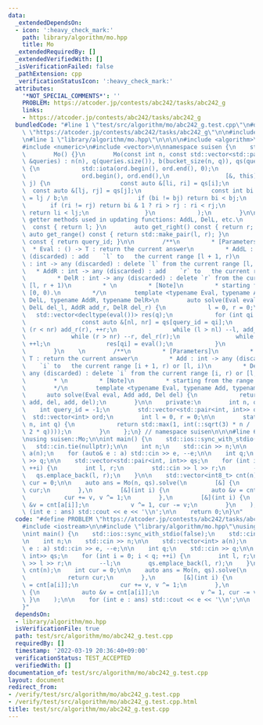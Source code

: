 ```yaml
---
data:
  _extendedDependsOn:
  - icon: ':heavy_check_mark:'
    path: library/algorithm/mo.hpp
    title: Mo
  _extendedRequiredBy: []
  _extendedVerifiedWith: []
  _isVerificationFailed: false
  _pathExtension: cpp
  _verificationStatusIcon: ':heavy_check_mark:'
  attributes:
    '*NOT_SPECIAL_COMMENTS*': ''
    PROBLEM: https://atcoder.jp/contests/abc242/tasks/abc242_g
    links:
    - https://atcoder.jp/contests/abc242/tasks/abc242_g
  bundledCode: "#line 1 \"test/src/algorithm/mo/abc242_g.test.cpp\"\n#define PROBLEM\
    \ \"https://atcoder.jp/contests/abc242/tasks/abc242_g\"\n\n#include <iostream>\n\
    \n#line 1 \"library/algorithm/mo.hpp\"\n\n\n\n#include <algorithm>\n#include <cmath>\n\
    #include <numeric>\n#include <vector>\n\nnamespace suisen {\n    struct Mo {\n\
    \        Mo() {}\n        Mo(const int n, const std::vector<std::pair<int, int>>\
    \ &queries) : n(n), q(queries.size()), b(bucket_size(n, q)), qs(queries), ord(q)\
    \ {\n            std::iota(ord.begin(), ord.end(), 0);\n            std::sort(\n\
    \                ord.begin(), ord.end(),\n                [&, this](int i, int\
    \ j) {\n                    const auto &[li, ri] = qs[i];\n                  \
    \  const auto &[lj, rj] = qs[j];\n                    const int bi = li / b, bj\
    \ = lj / b;\n                    if (bi != bj) return bi < bj;\n             \
    \       if (ri != rj) return bi & 1 ? ri > rj : ri < rj;\n                   \
    \ return li < lj;\n                }\n            );\n        }\n\n        //\
    \ getter methods used in updating functions: AddL, DelL, etc.\n        auto get_left()\
    \  const { return l; }\n        auto get_right() const { return r; }\n       \
    \ auto get_range() const { return std::make_pair(l, r); }\n        auto get_query_id()\
    \ const { return query_id; }\n\n        /**\n         * [Parameters]\n       \
    \  * Eval : () -> T : return the current answer\n         * AddL : int -> any\
    \ (discarded) : add    `l` to   the current range [l + 1, r)\n         * DelL\
    \ : int -> any (discarded) : delete `l` from the current range [l, r)\n      \
    \   * AddR : int -> any (discarded) : add    `r` to   the current range [l, r)\n\
    \         * DelR : int -> any (discarded) : delete `r` from the current range\
    \ [l, r + 1)\n         * \n         * [Note]\n         * starting from the range\
    \ [0, 0).\n         */\n        template <typename Eval, typename AddL, typename\
    \ DelL, typename AddR, typename DelR>\n        auto solve(Eval eval, AddL add_l,\
    \ DelL del_l, AddR add_r, DelR del_r) {\n            l = 0, r = 0;\n         \
    \   std::vector<decltype(eval())> res(q);\n            for (int qi : ord) {\n\
    \                const auto &[nl, nr] = qs[query_id = qi];\n                while\
    \ (r < nr) add_r(r), ++r;\n                while (l > nl) --l, add_l(l);\n   \
    \             while (r > nr) --r, del_r(r);\n                while (l < nl) del_l(l),\
    \ ++l;\n                res[qi] = eval();\n            }\n            return res;\n\
    \        }\n    \n        /**\n         * [Parameters]\n         * Eval : () ->\
    \ T : return the current answer\n         * Add : int -> any (discarded) : add\
    \    `i` to   the current range [i + 1, r) or [l, i)\n         * Del : int ->\
    \ any (discarded) : delete `i` from the current range [i, r) or [l, i + 1)\n \
    \        * \n         * [Note]\n         * starting from the range [0, 0).\n \
    \        */\n        template <typename Eval, typename Add, typename Del>\n  \
    \      auto solve(Eval eval, Add add, Del del) {\n            return solve(eval,\
    \ add, del, add, del);\n        }\n\n    private:\n        int n, q, b;\n    \
    \    int query_id = -1;\n        std::vector<std::pair<int, int>> qs;\n      \
    \  std::vector<int> ord;\n        int l = 0, r = 0;\n\n        static int bucket_size(int\
    \ n, int q) {\n            return std::max(1, int(::sqrt(3) * n / ::sqrt(std::max(1,\
    \ 2 * q))));\n        }\n    };\n} // namespace suisen\n\n\n#line 6 \"test/src/algorithm/mo/abc242_g.test.cpp\"\
    \nusing suisen::Mo;\n\nint main() {\n    std::ios::sync_with_stdio(false);\n \
    \   std::cin.tie(nullptr);\n\n    int n;\n    std::cin >> n;\n\n    std::vector<int>\
    \ a(n);\n    for (auto& e : a) std::cin >> e, --e;\n\n    int q;\n    std::cin\
    \ >> q;\n\n    std::vector<std::pair<int, int>> qs;\n    for (int i = 0; i < q;\
    \ ++i) {\n        int l, r;\n        std::cin >> l >> r;\n        --l;\n     \
    \   qs.emplace_back(l, r);\n    }\n\n    std::vector<int8_t> cnt(n);\n    int\
    \ cur = 0;\n\n    auto ans = Mo(n, qs).solve(\n        [&] {\n            return\
    \ cur;\n        },\n        [&](int i) {\n            auto &v = cnt[a[i]];\n \
    \           cur += v, v ^= 1;\n        },\n        [&](int i) {\n            auto\
    \ &v = cnt[a[i]];\n            v ^= 1, cur -= v;\n        }\n    );\n\n    for\
    \ (int e : ans) std::cout << e << '\\n';\n\n    return 0;\n}\n"
  code: "#define PROBLEM \"https://atcoder.jp/contests/abc242/tasks/abc242_g\"\n\n\
    #include <iostream>\n\n#include \"library/algorithm/mo.hpp\"\nusing suisen::Mo;\n\
    \nint main() {\n    std::ios::sync_with_stdio(false);\n    std::cin.tie(nullptr);\n\
    \n    int n;\n    std::cin >> n;\n\n    std::vector<int> a(n);\n    for (auto&\
    \ e : a) std::cin >> e, --e;\n\n    int q;\n    std::cin >> q;\n\n    std::vector<std::pair<int,\
    \ int>> qs;\n    for (int i = 0; i < q; ++i) {\n        int l, r;\n        std::cin\
    \ >> l >> r;\n        --l;\n        qs.emplace_back(l, r);\n    }\n\n    std::vector<int8_t>\
    \ cnt(n);\n    int cur = 0;\n\n    auto ans = Mo(n, qs).solve(\n        [&] {\n\
    \            return cur;\n        },\n        [&](int i) {\n            auto &v\
    \ = cnt[a[i]];\n            cur += v, v ^= 1;\n        },\n        [&](int i)\
    \ {\n            auto &v = cnt[a[i]];\n            v ^= 1, cur -= v;\n       \
    \ }\n    );\n\n    for (int e : ans) std::cout << e << '\\n';\n\n    return 0;\n\
    }"
  dependsOn:
  - library/algorithm/mo.hpp
  isVerificationFile: true
  path: test/src/algorithm/mo/abc242_g.test.cpp
  requiredBy: []
  timestamp: '2022-03-19 20:36:40+09:00'
  verificationStatus: TEST_ACCEPTED
  verifiedWith: []
documentation_of: test/src/algorithm/mo/abc242_g.test.cpp
layout: document
redirect_from:
- /verify/test/src/algorithm/mo/abc242_g.test.cpp
- /verify/test/src/algorithm/mo/abc242_g.test.cpp.html
title: test/src/algorithm/mo/abc242_g.test.cpp
---
```

